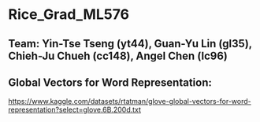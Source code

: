 # Rice_Grad_ML576
## Team: Yin-Tse Tseng (yt44), Guan-Yu Lin (gl35), Chieh-Ju Chueh (cc148), Angel Chen (lc96)
## Global Vectors for Word Representation: 
https://www.kaggle.com/datasets/rtatman/glove-global-vectors-for-word-representation?select=glove.6B.200d.txt
